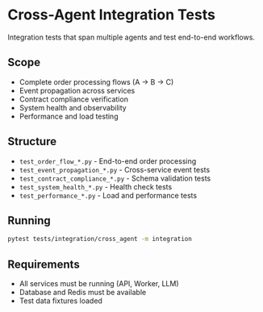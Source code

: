 # Cross-Agent Integration Tests

Integration tests that span multiple agents and test end-to-end workflows.

## Scope
- Complete order processing flows (A → B → C)
- Event propagation across services
- Contract compliance verification
- System health and observability
- Performance and load testing

## Structure  
- `test_order_flow_*.py` - End-to-end order processing
- `test_event_propagation_*.py` - Cross-service event tests
- `test_contract_compliance_*.py` - Schema validation tests
- `test_system_health_*.py` - Health check tests
- `test_performance_*.py` - Load and performance tests

## Running
```bash
pytest tests/integration/cross_agent -m integration
```

## Requirements
- All services must be running (API, Worker, LLM)
- Database and Redis must be available
- Test data fixtures loaded